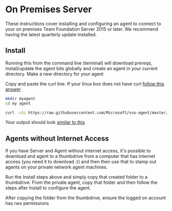 # On Premises Server

These instructions cover installing and configuring an agent to connect to your on premises Team Foundation Server 2015 or later.  We recommend having the latest quarterly update installed.

## Install

Running this from the command line (terminal) will download prereqs, install/update the agent bits globally and create an agent in your current directory.  Make a new directory for your agent

Copy and paste the curl line.  If your linux box does not have curl [follow this answer](http://askubuntu.com/questions/259681/the-program-curl-is-currently-not-installed)

```bash
mkdir myagent
cd my agent

curl -sSL https://raw.githubusercontent.com/Microsoft/vso-agent/master/getagent.sh | bash
```
Your output should look [similar to this](sampleoutput.md)


## Agents without Internet Access

If you have Server and Agent without internet access, it's possible to download and agent to a thumbdrive from a computer that has internet access (you need it to download :)) and then then use that to stamp out agents on your private network agent machines.

Run the Install steps above and simply copy that created folder to a thumbdrive.  From the private agent, copy that folder and then follow the steps after Install to configure the agent.

After copying the folder from the thumbdrive, ensure the logged on account has rwx permissions
